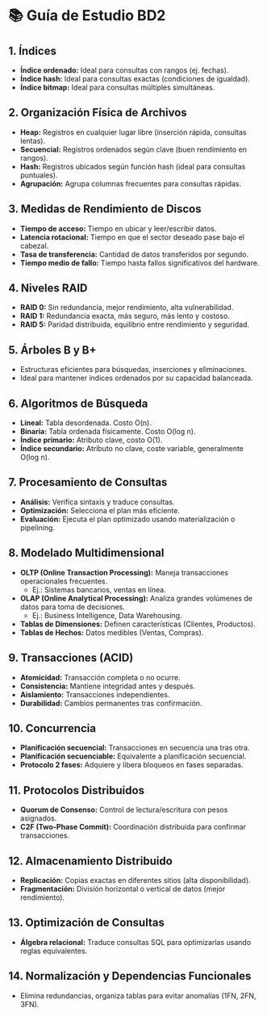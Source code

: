 # 📚 Guía de Estudio BD2

## 1. Índices
- **Índice ordenado:** Ideal para consultas con rangos (ej. fechas).
- **Índice hash:** Ideal para consultas exactas (condiciones de igualdad).
- **Índice bitmap:** Ideal para consultas múltiples simultáneas.

## 2. Organización Física de Archivos
- **Heap:** Registros en cualquier lugar libre (inserción rápida, consultas lentas).
- **Secuencial:** Registros ordenados según clave (buen rendimiento en rangos).
- **Hash:** Registros ubicados según función hash (ideal para consultas puntuales).
- **Agrupación:** Agrupa columnas frecuentes para consultas rápidas.

## 3. Medidas de Rendimiento de Discos
- **Tiempo de acceso:** Tiempo en ubicar y leer/escribir datos.
- **Latencia rotacional:** Tiempo en que el sector deseado pase bajo el cabezal.
- **Tasa de transferencia:** Cantidad de datos transferidos por segundo.
- **Tiempo medio de fallo:** Tiempo hasta fallos significativos del hardware.

## 4. Niveles RAID
- **RAID 0:** Sin redundancia, mejor rendimiento, alta vulnerabilidad.
- **RAID 1:** Redundancia exacta, más seguro, más lento y costoso.
- **RAID 5:** Paridad distribuida, equilibrio entre rendimiento y seguridad.

## 5. Árboles B y B+
- Estructuras eficientes para búsquedas, inserciones y eliminaciones.
- Ideal para mantener índices ordenados por su capacidad balanceada.

## 6. Algoritmos de Búsqueda
- **Lineal:** Tabla desordenada. Costo O(n).
- **Binaria:** Tabla ordenada físicamente. Costo O(log n).
- **Índice primario:** Atributo clave, costo O(1).
- **Índice secundario:** Atributo no clave, coste variable, generalmente O(log n).

## 7. Procesamiento de Consultas
- **Análisis:** Verifica sintaxis y traduce consultas.
- **Optimización:** Selecciona el plan más eficiente.
- **Evaluación:** Ejecuta el plan optimizado usando materialización o pipelining.

## 8. Modelado Multidimensional
- **OLTP (Online Transaction Processing):** Maneja transacciones operacionales frecuentes.
  - Ej.: Sistemas bancarios, ventas en línea.
- **OLAP (Online Analytical Processing):** Analiza grandes volúmenes de datos para toma de decisiones.
  - Ej.: Business Intelligence, Data Warehousing.
- **Tablas de Dimensiones:** Definen características (Clientes, Productos).
- **Tablas de Hechos:** Datos medibles (Ventas, Compras).

## 9. Transacciones (ACID)
- **Atomicidad:** Transacción completa o no ocurre.
- **Consistencia:** Mantiene integridad antes y después.
- **Aislamiento:** Transacciones independientes.
- **Durabilidad:** Cambios permanentes tras confirmación.

## 10. Concurrencia
- **Planificación secuencial:** Transacciones en secuencia una tras otra.
- **Planificación secuenciable:** Equivalente a planificación secuencial.
- **Protocolo 2 fases:** Adquiere y libera bloqueos en fases separadas.

## 11. Protocolos Distribuidos
- **Quorum de Consenso:** Control de lectura/escritura con pesos asignados.
- **C2F (Two-Phase Commit):** Coordinación distribuida para confirmar transacciones.

## 12. Almacenamiento Distribuido
- **Replicación:** Copias exactas en diferentes sitios (alta disponibilidad).
- **Fragmentación:** División horizontal o vertical de datos (mejor rendimiento).

## 13. Optimización de Consultas
- **Álgebra relacional:** Traduce consultas SQL para optimizarlas usando reglas equivalentes.

## 14. Normalización y Dependencias Funcionales
- Elimina redundancias, organiza tablas para evitar anomalías (1FN, 2FN, 3FN).


